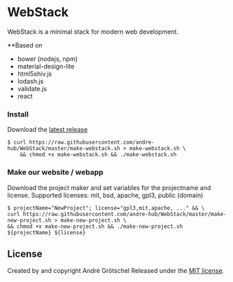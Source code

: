# WebStack

WebStack is a minimal stack for modern web development.

**Based on
 - bower (nodejs, npm)
 - material-design-lite
 - html5shiv.js
 - lodash.js
 - validate.js
 - react

### Install

Download the [latest release](https://raw.githubusercontent.com/andre-hub/WebStack/master/make-webstack.sh)
```
$ curl https://raw.githubusercontent.com/andre-hub/WebStack/master/make-webstack.sh > make-webstack.sh \
	&& chmod +x make-webstack.sh && ./make-webstack.sh
```

### Make our website / webapp


Download the project maker and set variables for the projectname and license.
Supported licenses: mit, bsd, apache, gpl3, public (domain)

```
$ projectName="NewProject"; license="gpl3,mit,apache, ..." && \
curl https://raw.githubusercontent.com/andre-hub/WebStack/master/make-new-project.sh > make-new-project.sh \
&& chmod +x make-new-project.sh && ./make-new-project.sh ${projectName} ${license}
```

## License

Created by and copyright André Grötschel
Released under the [MIT license](LICENSE.md).
